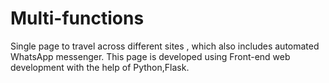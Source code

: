 # Multi-functions
Single page to travel across different sites , which also includes automated WhatsApp messenger.
This page is developed using Front-end web development with the help of Python,Flask. 
